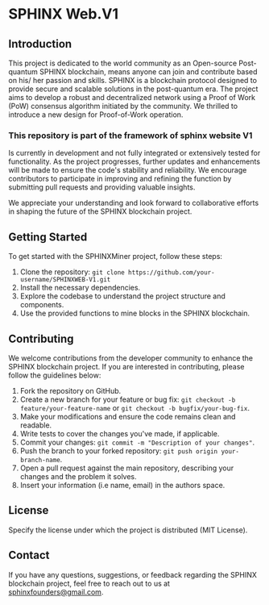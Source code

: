 # SPHINX Web.V1

## Introduction

This project is dedicated to the world community as an Open-source Post-quantum SPHINX blockchain, means anyone can join and contribute based on his/ her passion and skills. SPHINX is a blockchain protocol designed to provide secure and scalable solutions in the post-quantum era. The project aims to develop a robust and decentralized network using a Proof of Work (PoW) consensus algorithm initiated by the community. We thrilled to introduce a new design for Proof-of-Work operation.


### This repository is part of the framework of sphinx website V1

Is currently in development and not fully integrated or extensively tested for functionality.
As the project progresses, further updates and enhancements will be made to ensure the code's stability and reliability. We encourage contributors to participate in improving and refining the function by submitting pull requests and providing valuable insights.

We appreciate your understanding and look forward to collaborative efforts in shaping the future of the SPHINX blockchain project.


## Getting Started

To get started with the SPHINXMiner project, follow these steps:

1. Clone the repository: `git clone https://github.com/your-username/SPHINXWEB-V1.git`
2. Install the necessary dependencies.
3. Explore the codebase to understand the project structure and components.
4. Use the provided functions to mine blocks in the SPHINX blockchain.


## Contributing
We welcome contributions from the developer community to enhance the SPHINX blockchain project. If you are interested in contributing, please follow the guidelines below:

1. Fork the repository on GitHub.
2. Create a new branch for your feature or bug fix: `git checkout -b feature/your-feature-name` or `git checkout -b bugfix/your-bug-fix`.
3. Make your modifications and ensure the code remains clean and readable.
4. Write tests to cover the changes you've made, if applicable.
5. Commit your changes: `git commit -m "Description of your changes"`.
6. Push the branch to your forked repository: `git push origin your-branch-name`.
7. Open a pull request against the main repository, describing your changes and the problem it solves.
8. Insert your information (i.e name, email) in the authors space.

## License
Specify the license under which the project is distributed (MIT License).

## Contact
If you have any questions, suggestions, or feedback regarding the SPHINX blockchain project, feel free to reach out to us at [sphinxfounders@gmail.com](mailto:sphinxfounders@gmail.com).

